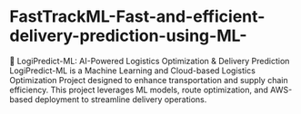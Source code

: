 # FastTrackML-Fast-and-efficient-delivery-prediction-using-ML-
🚀 LogiPredict-ML: AI-Powered Logistics Optimization &amp; Delivery Prediction LogiPredict-ML is a Machine Learning and Cloud-based Logistics Optimization Project designed to enhance transportation and supply chain efficiency. This project leverages ML models, route optimization, and AWS-based deployment to streamline delivery operations.
